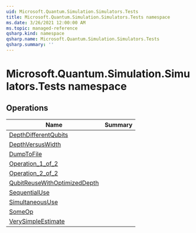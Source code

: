 ```yaml
---
uid: Microsoft.Quantum.Simulation.Simulators.Tests
title: Microsoft.Quantum.Simulation.Simulators.Tests namespace
ms.date: 3/26/2021 12:00:00 AM
ms.topic: managed-reference
qsharp.kind: namespace
qsharp.name: Microsoft.Quantum.Simulation.Simulators.Tests
qsharp.summary: ''
---
```


# Microsoft.Quantum.Simulation.Simulators.Tests namespace




<!-- summaries -->

## Operations

| Name | Summary |
|------|---------|
|[DepthDifferentQubits](xref:Microsoft.Quantum.Simulation.Simulators.Tests.DepthDifferentQubits) | |
|[DepthVersusWidth](xref:Microsoft.Quantum.Simulation.Simulators.Tests.DepthVersusWidth) | |
|[DumpToFile](xref:Microsoft.Quantum.Simulation.Simulators.Tests.DumpToFile) | |
|[Operation_1_of_2](xref:Microsoft.Quantum.Simulation.Simulators.Tests.Operation_1_of_2) | |
|[Operation_2_of_2](xref:Microsoft.Quantum.Simulation.Simulators.Tests.Operation_2_of_2) | |
|[QubitReuseWithOptimizedDepth](xref:Microsoft.Quantum.Simulation.Simulators.Tests.QubitReuseWithOptimizedDepth) | |
|[SequentialUse](xref:Microsoft.Quantum.Simulation.Simulators.Tests.SequentialUse) | |
|[SimultaneousUse](xref:Microsoft.Quantum.Simulation.Simulators.Tests.SimultaneousUse) | |
|[SomeOp](xref:Microsoft.Quantum.Simulation.Simulators.Tests.SomeOp) | |
|[VerySimpleEstimate](xref:Microsoft.Quantum.Simulation.Simulators.Tests.VerySimpleEstimate) | |


<!-- /summaries -->
